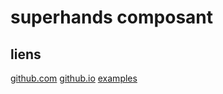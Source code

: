 # superhands composant

## liens
[github.com](https://github.com/wmurphyrd/aframe-super-hands-component)
[github.io](https://wmurphyrd.github.io/aframe-super-hands-component/)
[examples](https://wmurphyrd.github.io/aframe-super-hands-component/examples/)
